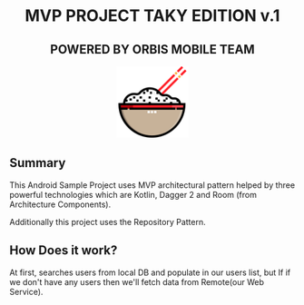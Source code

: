 <h1 align="center">MVP PROJECT TAKY EDITION v.1</h1>
<h2 align="center">POWERED BY ORBIS MOBILE TEAM </h2>

<p align="center">
    <img src="Screenshots/rice.png" alt="icon" width="25%"/>
</p>


## Summary

This Android Sample Project uses MVP architectural pattern helped by three powerful technologies
which are Kotlin, Dagger 2 and Room (from Architecture Components).

Additionally this project uses the Repository Pattern.


## How Does it work?

At first, searches users from local DB and populate in our users list, but If if we don't have any users then
we'll fetch data from Remote(our Web Service).